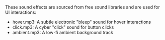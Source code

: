 These sound effects are sourced from free sound libraries and are used for UI interactions:

- hover.mp3: A subtle electronic "bleep" sound for hover interactions
- click.mp3: A cyber "click" sound for button clicks
- ambient.mp3: A low-fi ambient background track
